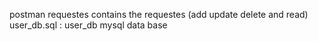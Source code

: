 postman requestes contains the requestes (add update delete and read)
user_db.sql : user_db mysql data base
